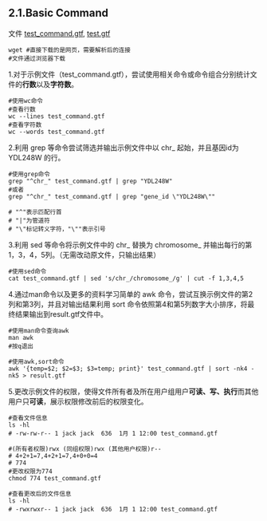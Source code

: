 ## 2.1.Basic Command

文件 [test_command.gtf](https://cloud.tsinghua.edu.cn/d/ad22768345664924b202/files/?p=%2FFiles%2FPART_I%2F2.linux%2Ftest_command.gtf), [test.gtf](https://cloud.tsinghua.edu.cn/d/ad22768345664924b202/files/?p=%2FFiles%2FPART_I%2F2.linux%2Ftest.gtf)

```shell
wget #直接下载的是网页，需要解析后的连接
#文件通过浏览器下载
```

1.对于示例文件（test_command.gtf），尝试使用相关命令或命令组合分别统计文件的**行数**以及**字符数**。

```shell
#使用wc命令
#查看行数
wc --lines test_command.gtf
#查看字符数
wc --words test_command.gtf
```

2.利用 grep 等命令尝试筛选并输出示例文件中以 chr_ 起始，并且基因id为 YDL248W 的行。

```shell
#使用grep命令
grep "^chr_" test_command.gtf | grep "YDL248W"
#或者
grep "^chr_" test_command.gtf | grep "gene_id \"YDL248W\""

# "^"表示匹配行首
# "|"为管道符
# "\"标记转义字符，"\""表示引号
```

3.利用 sed 等命令将示例文件中的 chr_ 替换为 chromosome_ 并输出每行的第1，3，4，5列。（无需改动原文件，只输出结果）

```shell
#使用sed命令
cat test_command.gtf | sed 's/chr_/chromosome_/g' | cut -f 1,3,4,5
```

4.通过man命令以及更多的资料学习简单的 awk 命令，尝试互换示例文件的第2列和第3列，并且对输出结果利用 sort 命令依照第4和第5列数字大小排序，将最终结果输出到result.gtf文件中。

```shell
#使用man命令查询awk
man awk
#按q退出

#使用awk,sort命令
awk '{temp=$2; $2=$3; $3=temp; print}' test_command.gtf | sort -nk4 -nk5 > result.gtf
```

5.更改示例文件的权限，使得文件所有者及所在用户组用户**可读、写、执行**而其他用户只**可读**，展示权限修改前后的权限变化。

```shell
#查看文件信息
ls -hl
# -rw-rw-r-- 1 jack jack  636  1月 1 12:00 test_command.gtf

#(所有者权限)rwx (同组权限)rwx (其他用户权限)r--
# 4+2+1=7,4+2+1=7,4+0+0=4
# 774
#更改权限为774
chmod 774 test_command.gtf

#查看更改后的文件信息
ls -hl
# -rwxrwxr-- 1 jack jack  636  1月 1 12:00 test_command.gtf
```
